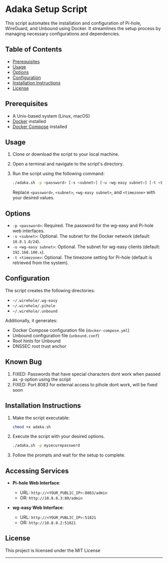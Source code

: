 # Adaka Setup Script

This script automates the installation and configuration of Pi-hole, WireGuard, and Unbound using Docker. It streamlines the setup process by managing necessary configurations and dependencies.

## Table of Contents

- [Prerequisites](#prerequisites)
- [Usage](#usage)
- [Options](#options)
- [Configuration](#configuration)
- [Installation Instructions](#installation-instructions)
- [License](#license)

## Prerequisites

- A Unix-based system (Linux, macOS)
- [Docker](https://docs.docker.com/get-docker/) installed
- [Docker Compose](https://docs.docker.com/compose/install/) installed

## Usage

1. Clone or download the script to your local machine.
2. Open a terminal and navigate to the script's directory.
3. Run the script using the following command:

   ```bash
   ./adaka.sh -p <password> [-s <subnet>] [-u <wg-easy subnet>] [-t <timezone>]
   ```

   Replace `<password>`, `<subnet>`, `<wg-easy subnet>`, and `<timezone>` with your desired values.

## Options

- `-p <password>`: Required. The password for the wg-easy and Pi-hole web interfaces.
- `-s <subnet>`: Optional. The subnet for the Docker network (default: `10.8.1.0/24`).
- `-u <wg-easy subnet>`: Optional. The subnet for wg-easy clients (default: `192.168.100.x`).
- `-t <timezone>`: Optional. The timezone setting for Pi-hole (default is retrieved from the system).

## Configuration

The script creates the following directories:

- `~/.wirehole/.wg-easy`
- `~/.wirehole/.pihole`
- `~/.wirehole/.unbound`

Additionally, it generates:

- Docker Compose configuration file (`docker-compose.yml`)
- Unbound configuration file (`unbound.conf`)
- Root hints for Unbound
- DNSSEC root trust anchor


## Known Bug
1. FIXED: Passwords that have special characters dont work when passed as -p option using the script 
2. FIXED: Port 8083 for external access to pihole dont work, will be fixed soon

## Installation Instructions

1. Make the script executable:

   ```bash
   chmod +x adaka.sh
   ```

2. Execute the script with your desired options.

   ```bash
   ./adaka.sh -p mysecurepassword
   ```

3. Follow the prompts and wait for the setup to complete.

## Accessing Services

- **Pi-hole Web Interface**: 
  - URL: `http://<YOUR_PUBLIC_IP>:8083/admin` 
  - OR: `http://10.8.0.3:80/admin`

- **wg-easy Web Interface**: 
  - URL: `http://<YOUR_PUBLIC_IP>:51821` 
  - OR: `http://10.8.0.2:51821`



## License

This project is licensed under the MIT License

---
